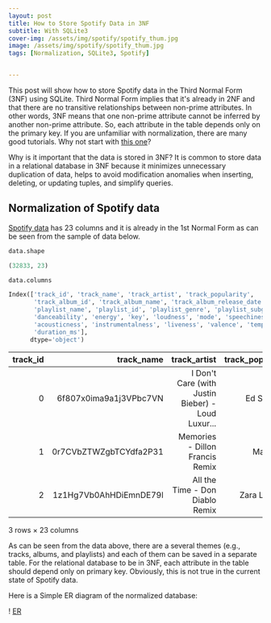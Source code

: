 ```yaml
---
layout: post
title: How to Store Spotify Data in 3NF
subtitle: With SQLite3
cover-img: /assets/img/spotify/spotify_thum.jpg
image: /assets/img/spotify/spotify_thum.jpg
tags: [Normalization, SQLite3, Spotify]


---
```


This post will show how to store Spotify data in the Third Normal Form (3NF) using SQLite. Third Normal Form implies that it's already in 2NF and that there are no transitive relationships between non-prime attributes. In other words, 3NF means that one non-prime attribute cannot be inferred by another non-prime attribute. So, each attribute in the table depends only on the primary key. If you are unfamiliar with normalization, there are many good tutorials. Why not start with [this one](https://www.edureka.co/blog/normalization-in-sql/)?

Why is it important that the data is stored in 3NF? It is common to store data in a relational database in 3NF because it minimizes unnecessary duplication of data, helps to avoid modification anomalies when inserting, deleting, or updating tuples, and simplify queries. 

## Normalization of Spotify data

[Spotify data](https://github.com/rfordatascience/tidytuesday/blob/master/data/2020/2020-01-21/readme.md) has 23 columns and it is already in the 1st Normal Form as can be seen from the sample of data below. 

```python
data.shape
```

```python
(32833, 23)
```

```python
data.columns
```

```python
Index(['track_id', 'track_name', 'track_artist', 'track_popularity',
       'track_album_id', 'track_album_name', 'track_album_release_date',
       'playlist_name', 'playlist_id', 'playlist_genre', 'playlist_subgenre',
       'danceability', 'energy', 'key', 'loudness', 'mode', 'speechiness',
       'acousticness', 'instrumentalness', 'liveness', 'valence', 'tempo',
       'duration_ms'],
      dtype='object')
```

| track_id |             track_name |                                      track_artist | track_popularity | track_album_id |       track_album_name |                          track_album_release_date | playlist_name | playlist_id |         playlist_genre |  ... |  key | loudness |   mode | speechiness | acousticness | instrumentalness | liveness | valence | tempo | duration_ms |        |
| -------: | ---------------------: | ------------------------------------------------: | ---------------: | -------------: | ---------------------: | ------------------------------------------------: | ------------: | ----------: | ---------------------: | ---: | ---: | -------: | -----: | ----------: | -----------: | ---------------: | -------: | ------: | ----: | ----------: | ------ |
|        0 | 6f807x0ima9a1j3VPbc7VN | I Don't Care (with Justin Bieber) - Loud Luxur... |       Ed Sheeran |             66 | 2oCs0DGTsRO98Gh5ZSl2Cx | I Don't Care (with Justin Bieber) [Loud Luxury... |    2019-06-14 |   Pop Remix | 37i9dQZF1DXcZDD7cfEKhW |  pop |  ... |        6 | -2.634 |           1 |       0.0583 |           0.1020 | 0.000000 |  0.0653 | 0.518 |     122.036 | 194754 |
|        1 | 0r7CVbZTWZgbTCYdfa2P31 |                   Memories - Dillon Francis Remix |         Maroon 5 |             67 | 63rPSO264uRjW1X5E6cWv6 |                   Memories (Dillon Francis Remix) |    2019-12-13 |   Pop Remix | 37i9dQZF1DXcZDD7cfEKhW |  pop |  ... |       11 | -4.969 |           1 |       0.0373 |           0.0724 | 0.004210 |  0.3570 | 0.693 |      99.972 | 162600 |
|        2 | 1z1Hg7Vb0AhHDiEmnDE79l |                   All the Time - Don Diablo Remix |     Zara Larsson |             70 | 1HoSmj2eLcsrR0vE9gThr4 |                   All the Time (Don Diablo Remix) |    2019-07-05 |   Pop Remix | 37i9dQZF1DXcZDD7cfEKhW |  pop |  ... |        1 | -3.432 |           0 |       0.0742 |           0.0794 | 0.000023 |  0.1100 | 0.613 |     124.008 | 176616 |

3 rows × 23 columns

As can be seen from the data above, there are a several themes (e.g., tracks, albums, and playlists) and each of them can be saved in a separate table.  For the relational database to be in 3NF, each attribute in the table should depend only on primary key. Obviously, this is not true in the current state of Spotify data. 

Here is  a Simple ER diagram of the normalized database:

! [ER](/assets/img/spotify/spotify_er.png) 

